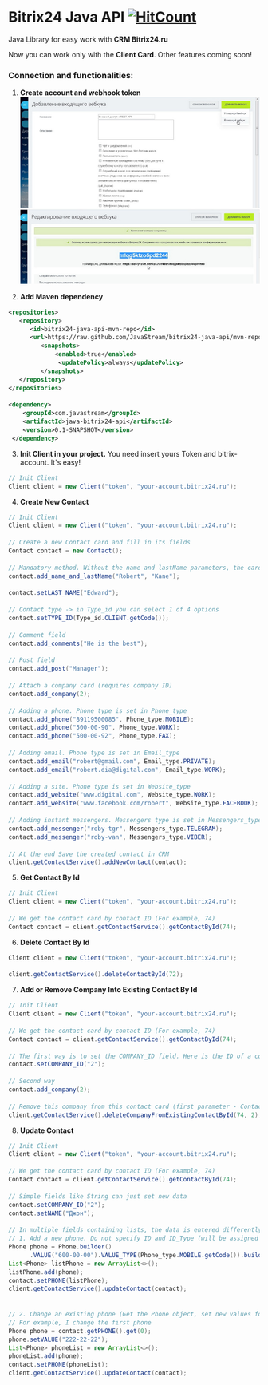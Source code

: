 # Bitrix24 Java API  [![HitCount](http://hits.dwyl.io/JavaStream/bitrix24-java-api.svg)](http://hits.dwyl.io/JavaStream/bitrix24-java-api)

Java Library for easy work with **CRM Bitrix24.ru** 

Now you can work only with the **Client Card**. Other features coming soon!

### Connection and functionalities:
1. **Create account and webhook token**
![Screenshot](1_screen.jpg)
![Screenshot](2_screen.jpg)

2. **Add Maven dependency** 
```xml
<repositories>
   <repository>
      <id>bitrix24-java-api-mvn-repo</id>
	  <url>https://raw.github.com/JavaStream/bitrix24-java-api/mvn-repo/</url>
		 <snapshots>
		     <enabled>true</enabled>
			  <updatePolicy>always</updatePolicy>
		 </snapshots>
   </repository>
</repositories>

<dependency>
    <groupId>com.javastream</groupId>
    <artifactId>java-bitrix24-api</artifactId>
    <version>0.1-SNAPSHOT</version>
 </dependency>
  ```

3. **Init Client in your project.**
You need insert yours Token and bitrix-account. It's easy!

```java
// Init Client
Client client = new Client("token", "your-account.bitrix24.ru");
```

4. **Create New Contact**

```java
// Init Client
Client client = new Client("token", "your-account.bitrix24.ru");

// Create a new Contact card and fill in its fields
Contact contact = new Contact();

// Mandatory method. Without the name and lastName parameters, the card cannot be saved.
contact.add_name_and_lastName("Robert", "Kane");

contact.setLAST_NAME("Edward");

// Contact type -> in Type_id you can select 1 of 4 options
contact.setTYPE_ID(Type_id.CLIENT.getCode());

// Comment field
contact.add_comments("He is the best");

// Post field
contact.add_post("Manager");

// Attach a company card (requires company ID)
contact.add_company(2);

// Adding a phone. Phone type is set in Phone_type
contact.add_phone("89119500085", Phone_type.MOBILE);
contact.add_phone("500-00-90", Phone_type.WORK);
contact.add_phone("500-00-92", Phone_type.FAX);

// Adding email. Phone type is set in Email_type
contact.add_email("robert@gmail.com", Email_type.PRIVATE);
contact.add_email("robert.dia@digital.com", Email_type.WORK);

// Adding a site. Phone type is set in Website_type
contact.add_website("www.digital.com", Website_type.WORK);
contact.add_website("www.facebook.com/robert", Website_type.FACEBOOK);

// Adding instant messengers. Messengers type is set in Messengers_type
contact.add_messenger("roby-tgr", Messengers_type.TELEGRAM);
contact.add_messenger("roby-van", Messengers_type.VIBER);

// At the end Save the created contact in CRM
client.getContactService().addNewContact(contact);
```

5. **Get Contact By Id**

```java
// Init Client
Client client = new Client("token", "your-account.bitrix24.ru");

// We get the contact card by contact ID (For example, 74)
Contact contact = client.getContactService().getContactById(74);

```


6. **Delete Contact By Id**

```java
Client client = new Client("token", "your-account.bitrix24.ru");

client.getContactService().deleteContactById(72);
```

7. **Add or Remove Company Into Existing Contact By Id**

```java
// Init Client
Client client = new Client("token", "your-account.bitrix24.ru");

// We get the contact card by contact ID (For example, 74)
Contact contact = client.getContactService().getContactById(74);

// The first way is to set the COMPANY_ID field. Here is the ID of a company already created in CRM
contact.setCOMPANY_ID("2");

// Second way
contact.add_company(2);

// Remove this company from this contact card (first parameter - ContactID, second param - CompanyID)
client.getContactService().deleteCompanyFromExistingContactById(74, 2);
```


8. **Update Contact**

```java
// Init Client
Client client = new Client("token", "your-account.bitrix24.ru");

// We get the contact card by contact ID (For example, 74)
Contact contact = client.getContactService().getContactById(74);

// Simple fields like String can just set new data
contact.setCOMPANY_ID("2");
contact.setNAME("Джон");

// In multiple fields containing lists, the data is entered differently (for example, Phone)
// 1. Add a new phone. Do not specify ID and ID_Type (will be assigned to CRM itself)
Phone phone = Phone.builder()
      .VALUE("600-00-00").VALUE_TYPE(Phone_type.MOBILE.getCode()).build();
List<Phone> listPhone = new ArrayList<>();
listPhone.add(phone);
contact.setPHONE(listPhone);
client.getContactService().updateContact(contact);


// 2. Change an existing phone (Get the Phone object, set new values for Value and (or) Value_type). 
// For example, I change the first phone
Phone phone = contact.getPHONE().get(0);
phone.setVALUE("222-22-22");
List<Phone> phoneList = new ArrayList<>();
phoneList.add(phone);
contact.setPHONE(phoneList);
client.getContactService().updateContact(contact);
```
